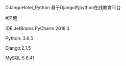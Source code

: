 DJangoHotel_Python
基于Django的python在线教育平台

#环境

IDE:JetBrains PyCharm 2018.3

Python: 3.6.5

Django:2.1.5

MySQL:5.6.41
